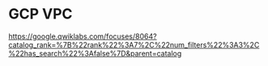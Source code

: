 # GCP VPC 
<https://google.qwiklabs.com/focuses/8064?catalog_rank=%7B%22rank%22%3A7%2C%22num_filters%22%3A3%2C%22has_search%22%3Afalse%7D&parent=catalog>
